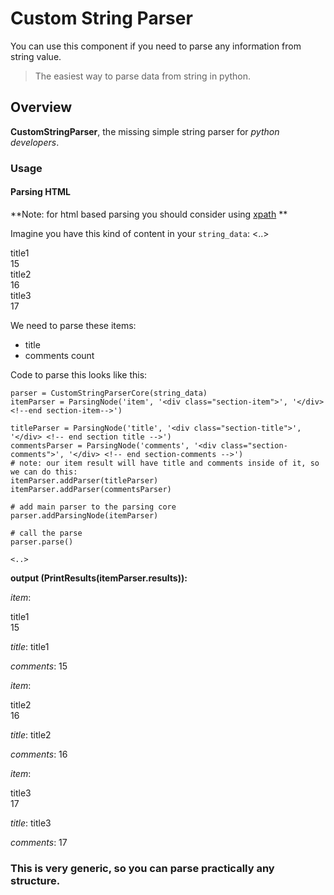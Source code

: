 # Custom String Parser

You can use this component if you need to parse any information from string value.

> The easiest way to parse data from string in python.

## Overview

**CustomStringParser**, the missing simple string parser for *python developers*.

### Usage


#### Parsing HTML
**Note: for html based parsing you should consider using [xpath](http://www.w3schools.com/xpath/)
**

Imagine you have this kind of content in your `string_data`:
	<..>
	<div class="section-item">
		<div class="section-title">
			title1
		</div> <!-- end section-title -->
		<div class="section-comments">
			15
		</div> <!-- end section-comments -->
	</div> <!--end section-item-->
	<div class="section-item">
		<div class="section-title">
			title2
		</div> <!-- end section-title -->
		<div class="section-comments">
			16
		</div> <!-- end section-comments -->
	</div> <!--end section-item-->
	<div class="section-item">
		<div class="section-title">
				title3
		</div> <!-- end section-title -->
		<div class="section-comments">
			17
		</div> <!-- end section-comments -->
	</div> <!--end section-item-->

We need to parse these items:

* title
* comments count

Code to parse this looks like this:

	parser = CustomStringParserCore(string_data)
	itemParser = ParsingNode('item', '<div class="section-item">', '</div> <!--end section-item-->')
	
	titleParser = ParsingNode('title', '<div class="section-title">', '</div> <!-- end section title -->')
	commentsParser = ParsingNode('comments', '<div class="section-comments">', '</div> <!-- end section-comments -->')
	# note: our item result will have title and comments inside of it, so we can do this:
	itemParser.addParser(titleParser)
	itemParser.addParser(commentsParser)

	# add main parser to the parsing core
	parser.addParsingNode(itemParser)

	# call the parse
	parser.parse()
	
	<..>
**output (PrintResults(itemParser.results)):**

*item*:
	<div class="section-title">
			title1
		</div> <!-- end section-title -->
		<div class="section-comments">
			15
		</div> <!-- end section-comments -->
	
*title*:
	title1
		
*comments*:
	15
		
*item*:
	<div class="section-title">
			title2
		</div> <!-- end section-title -->
		<div class="section-comments">
			16
		</div> <!-- end section-comments -->
	
*title*:
	title2
		
*comments*:
	16
		
*item*:
	<div class="section-title">
				title3
		</div> <!-- end section-title -->
		<div class="section-comments">
			17
		</div> <!-- end section-comments -->
	
*title*:
	title3
		
*comments*:
	17

### This is very generic, so you can parse practically any structure.
	
	